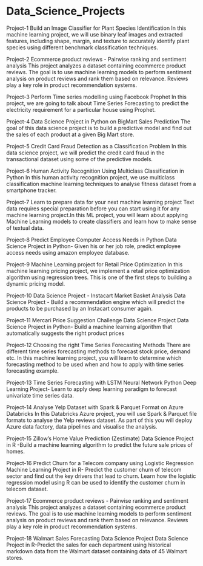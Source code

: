 # Data_Science_Projects

Project-1
Build an Image Classifier for Plant Species Identification
In this machine learning project, we will use binary leaf images and extracted features, including shape, margin, and texture to accurately identify plant species using different benchmark classification techniques.


Project-2
Ecommerce product reviews - Pairwise ranking and sentiment analysis
This project analyzes a dataset containing ecommerce product reviews. The goal is to use machine learning models to perform sentiment analysis on product reviews and rank them based on relevance. Reviews play a key role in product recommendation systems.


Project-3
Perform Time series modelling using Facebook Prophet
In this project, we are going to talk about Time Series Forecasting to predict the electricity requirement for a particular house using Prophet.


Project-4
Data Science Project in Python on BigMart Sales Prediction
The goal of this data science project is to build a predictive model and find out the sales of each product at a given Big Mart store.


Project-5
Credit Card Fraud Detection as a Classification Problem
In this data science project, we will predict the credit card fraud in the transactional dataset using some of the predictive models.


Project-6
Human Activity Recognition Using Multiclass Classification in Python 
In this human activity recognition project, we use multiclass classification machine learning techniques to analyse fitness dataset from a smartphone tracker.


Project-7
Learn to prepare data for your next machine learning project
Text data requires special preparation before you can start using it for any machine learning project.In this ML project, you will learn about applying Machine Learning models to create classifiers and learn how to make sense of textual data.


Project-8
Predict Employee Computer Access Needs in Python
Data Science Project in Python- Given his or her job role, predict employee access needs using amazon employee database.


Project-9
Machine Learning project for Retail Price Optimization
In this machine learning pricing project, we implement a retail price optimization algorithm using regression trees. This is one of the first steps to building a dynamic pricing model.


Project-10
Data Science Project - Instacart Market Basket Analysis 
Data Science Project - Build a recommendation engine which will predict the products to be purchased by an Instacart consumer again.


Project-11
Mercari Price Suggestion Challenge Data Science Project
Data Science Project in Python- Build a machine learning algorithm that automatically suggests the right product prices


Project-12
Choosing the right Time Series Forecasting Methods
There are different time series forecasting methods to forecast stock price, demand etc. In this machine learning project, you will learn to determine which forecasting method to be used when and how to apply with time series forecasting example.


Project-13
Time Series Forecasting with LSTM Neural Network Python 
Deep Learning Project- Learn to apply deep learning paradigm to forecast univariate time series data.


Project-14
Analyse Yelp Dataset with Spark & Parquet Format on Azure Databricks
In this Databricks Azure project, you will use Spark & Parquet file formats to analyse the Yelp reviews dataset. As part of this you will deploy Azure data factory, data pipelines and visualise the analysis.


Project-15
Zillow’s Home Value Prediction (Zestimate)
Data Science Project in R -Build a machine learning algorithm to predict the future sale prices of homes.


Project-16
Predict Churn for a Telecom company using Logistic Regression
Machine Learning Project in R- Predict the customer churn of telecom sector and find out the key drivers that lead to churn. Learn how the logistic regression model using R can be used to identify the customer churn in telecom dataset.


Project-17
Ecommerce product reviews - Pairwise ranking and sentiment analysis
This project analyzes a dataset containing ecommerce product reviews. The goal is to use machine learning models to perform sentiment analysis on product reviews and rank them based on relevance. Reviews play a key role in product recommendation systems.


Project-18
Walmart Sales Forecasting Data Science Project
Data Science Project in R-Predict the sales for each department using historical markdown data from the Walmart dataset containing data of 45 Walmart stores.

